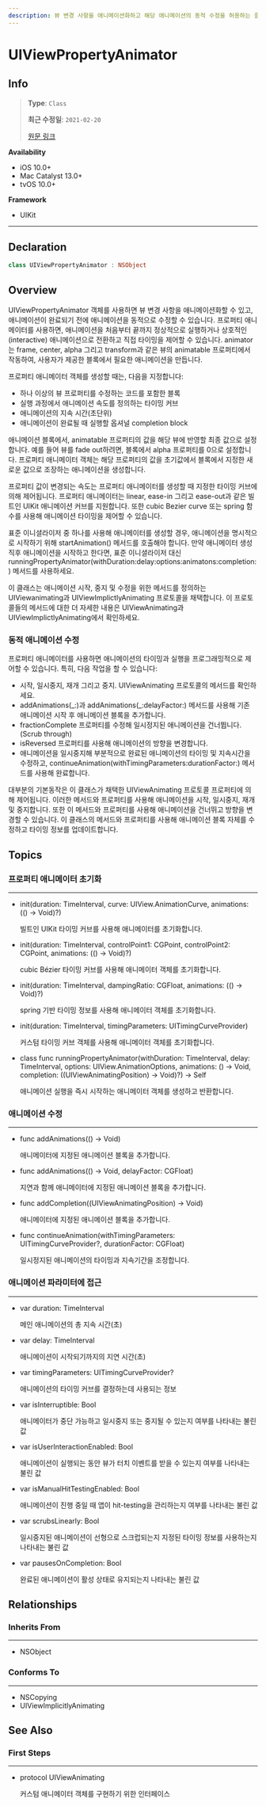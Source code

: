 ```yaml
---
description: 뷰 변경 사항을 애니메이션화하고 해당 애니메이션의 동적 수정을 허용하는 클래스
---
```


# UIViewPropertyAnimator

## Info
> **Type**: `Class`
>
> **최근 수정일**: `2021-02-20`
>
> [원문 링크](https://developer.apple.com/documentation/uikit/uiviewpropertyanimator)

**Availability**

- iOS 10.0+
- Mac Catalyst 13.0+
- tvOS 10.0+

**Framework**

- UIKit

---

## Declaration

```swift
class UIViewPropertyAnimator : NSObject
```

## Overview

UIViewPropertyAnimator 객체를 사용하면 뷰 변경 사항을 애니메이션화할 수 있고, 애니메이션이 완료되기 전에 애니메이션을 동적으로 수정할 수 있습니다. 프로퍼티 애니메이터를 사용하면, 애니메이션을 처음부터 끝까지 정상적으로 실행하거나 상호적인(interactive) 애니메이션으로 전환하고 직접 타이밍을 제어할 수 있습니다. animator는 frame, center, alpha 그리고 transform과 같은 뷰의 animatable 프로퍼티에서 작동하여, 사용자가 제공한 블록에서 필요한 애니메이션을 만듭니다.

프로퍼티 애니메이터 객체를 생성할 때는, 다음을 지정합니다:

- 하나 이상의 뷰 프로퍼티를 수정하는 코드를 포함한 블록
- 실행 과정에서 애니메이션 속도를 정의하는 타이밍 커브
- 애니메이션의 지속 시간(초단위)
- 애니메이션이 완료될 때 실행할 옵셔널 completion block

애니메이션 블록에서, animatable 프로퍼티의 값을 해당 뷰에 반영할 최종 값으로 설정합니다. 예를 들어 뷰를 fade out하려면, 블록에서 alpha 프로퍼티를 0으로 설정합니다. 프로퍼티 애니메이터 객체는 해당 프로퍼티의 값을 초기값에서 블록에서 지정한 새로운 값으로 조장하는 애니메이션을 생성합니다.

프로퍼티 값이 변경되는 속도는 프로퍼티 애니메이터를 생성할 때 지정한 타이밍 커브에 의해 제어됩니다. 프로퍼티 애니메이터는 linear, ease-in 그리고 ease-out과 같은 빌트인 UIKit 애니메이션 커브를 지원합니다. 또한 cubic Bezier curve 또는 spring 함수를 사용해 애니메이션 타이밍을 제어할 수 있습니다.

표준 이니셜라이저 중 하나를 사용해 애니메이터를 생성할 경우, 애니메이션을 명시적으로 시작하기 위해 startAnimation() 메서드를 호출해야 합니다. 만약 애니메이터 생성 직후 애니메이션을 시작하고 한다면, 표준 이니셜라이저 대신 runningPropertyAnimator(withDuration:delay:options:animatons:completion:) 메서드를 사용하세요.

이 클래스는 애니메이션 시작, 중지 및 수정을 위한 메서드를 정의하는 UIViewanimating과 UIViewImplictlyAnimating 프로토콜을 채택합니다. 이 프로토콜들의 메서드에 대한 더 자세한 내용은 UIViewAnimating과 UIViewImplictlyAnimating에서 확인하세요.

### 동적 애니메이션 수정

프로퍼티 애니메이터를 사용하면 애니메이션의 타이밍과 실행을 프로그래밍적으로 제어할 수 있습니다. 특히, 다음 작업을 할 수 있습니다:

- 시작, 일시중지, 재개 그리고 중지. UIViewAnimating 프로토콜의 메서드를 확인하세요.
- addAnimations(\_:)과 addAnimations(_:delayFactor:) 메서드를 사용해 기존 애니메이션 시작 후 애니메이션 블록을 추가합니다.
- fractionComplete 프로퍼티를 수정해 일시정지된 애니메이션을 건너뜁니다.(Scrub through)
- isReversed 프로퍼티를 사용해 애니메이션의 방향을 변경합니다.
- 애니메이션을 일시중지해 부분적으로 완료된 애니메이션의 타이밍 및 지속시간을 수정하고, continueAnimation(withTimingParameters:durationFactor:) 메서드를 사용해 완료합니다.

대부분의 기본동작은 이 클래스가 채택한 UIViewAnimating 프로토콜 프로퍼티에 의해 제어됩니다. 이러한 메서드와 프로퍼티를 사용해 애니메이션을 시작, 일시중지, 재개 및 중지합니다. 또한 이 메서드와 프로퍼티를 사용해 애니메이션을 건너뛰고 방향을 변경할 수 있습니다. 이 클래스의 메서드와 프로퍼티를 사용해 애니메이션 블록 자체를 수정하고 타이밍 정보를 업데이트합니다.

## Topics

### 프로퍼티 애니메이터 초기화

---

- init(duration: TimeInterval, curve: UIView.AnimationCurve, animations: (() -> Void)?)

  빌트인 UIKit 타이밍 커브를 사용해 애니메이터를 초기화합니다.

- init(duration: TimeInterval, controlPoint1: CGPoint, controlPoint2: CGPoint, animations: (() -> Void)?)

  cubic Bézier 타이밍 커브를 사용해 애니메이터 객체를 초기화합니다.

- init(duration: TimeInterval, dampingRatio: CGFloat, animations: (() -> Void)?)

  spring 기반 타이밍 정보를 사용해 애니메이터 객체를 초기화합니다.

- init(duration: TimeInterval, timingParameters: UITimingCurveProvider)

  커스텀 타이밍 커브 객체를 사용해 애니메이터 객체를 초기화합니다.

- class func runningPropertyAnimator(withDuration: TimeInterval, delay: TimeInterval, options: UIView.AnimationOptions, animations: () -> Void, completion: ((UIViewAnimatingPosition) -> Void)?) -> Self

  애니메이션 실행을 즉시 시작하는 애니메이터 객체를 생성하고 반환합니다.

### 애니메이션 수정

---

- func addAnimations(() -> Void)

  애니메이터에 지정된 애니메이션 블록을 추가합니다.

- func addAnimations(() -> Void, delayFactor: CGFloat)

  지연과 함께 애니메이터에 지정된 애니메이션 블록을 추가합니다.

- func addCompletion((UIViewAnimatingPosition) -> Void)

  애니메이터에 지정된 애니메이션 블록을 추가합니다.

- func continueAnimation(withTimingParameters: UITimingCurveProvider?, durationFactor: CGFloat)

  일시정지된 애니메이션의 타이밍과 지속기간을 조정합니다.

### 애니메이션 파라미터에 접근

---

- var duration: TimeInterval

  메인 애니메이션의 총 지속 시간(초)

- var delay: TimeInterval

  애니메이션이 시작되기까지의 지연 시간(초)

- var timingParameters: UITimingCurveProvider?

  애니메이션의 타이밍 커브를 결정하는데 사용되는 정보

- var isInterruptible: Bool

  애니메이터가 중단 가능하고 일시중지 또는 중지될 수 있는지 여부를 나타내는 불린 값

- var isUserInteractionEnabled: Bool

  애니메이션이 실행되는 동안 뷰가 터치 이벤트를 받을 수 있는지 여부를 나타내는 불린 값

- var isManualHitTestingEnabled: Bool

  애니메이션이 진행 중일 때 앱이 hit-testing을 관리하는지 여부를 나타내는 불린 값

- var scrubsLinearly: Bool

  일시중지된 애니메이션이 선형으로 스크럽되는지 지정된 타이밍 정보를 사용하는지 나타내는 불린 값

- var pausesOnCompletion: Bool

  완료된 애니메이션이 활성 상태로 유지되는지 나타내는 불린 값

## Relationships

### Inherits From

---

- NSObject

### Conforms To

---

- NSCopying
- UIViewImplicitlyAnimating

## See Also

### First Steps

---

- protocol UIViewAnimating

  커스텀 애니메이터 객체를 구현하기 위한 인터페이스